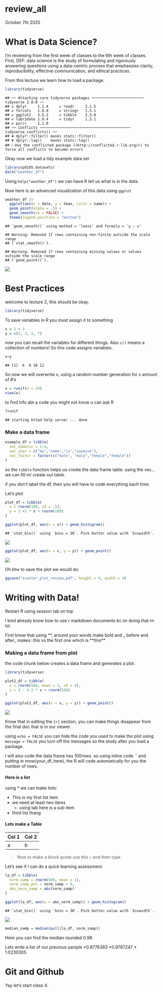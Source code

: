review_all
================
October 7th 2025

# What is Data Science?

I’m reviewing from the first week of classes to the 6th week of classes.
First, DEF: data science is the study of formulating and rigorously
answering questions using a data-centric process that emphasizes
clarity, reproducibility, effective communication, and ethical
practices.

From this lecture we learn how to load a package.

``` r
library(tidyverse)
```

    ## ── Attaching core tidyverse packages ──────────────────────── tidyverse 2.0.0 ──
    ## ✔ dplyr     1.1.4     ✔ readr     2.1.5
    ## ✔ forcats   1.0.0     ✔ stringr   1.5.1
    ## ✔ ggplot2   3.5.2     ✔ tibble    3.3.0
    ## ✔ lubridate 1.9.4     ✔ tidyr     1.3.1
    ## ✔ purrr     1.1.0     
    ## ── Conflicts ────────────────────────────────────────── tidyverse_conflicts() ──
    ## ✖ dplyr::filter() masks stats::filter()
    ## ✖ dplyr::lag()    masks stats::lag()
    ## ℹ Use the conflicted package (<http://conflicted.r-lib.org/>) to force all conflicts to become errors

Okay now we load a tidy example data set

``` r
library(p8105.datasets)
data("weather_df")
```

Using `help("weather_df")` we can have R tell us what is in the data.

Now here is an advanced visualization of this data using `ggplot`

``` r
weather_df |> 
  ggplot(aes(x = date, y = tmax, color = name)) +
  geom_point(alpha = .5) +
  geom_smooth(se = FALSE) +
  theme(legend.position = "bottom")
```

    ## `geom_smooth()` using method = 'loess' and formula = 'y ~ x'

    ## Warning: Removed 17 rows containing non-finite outside the scale range
    ## (`stat_smooth()`).

    ## Warning: Removed 17 rows containing missing values or values outside the scale range
    ## (`geom_point()`).

![](review_all_files/figure-gfm/unnamed-chunk-3-1.png)<!-- -->

# Best Practices

welcome to lecture 2, this should be okay.

``` r
library(tidyverse)
```

To save variables in R you must assign it to something

``` r
x = 2 + 3
y = c(1, 3, 5, 7)
```

now you can recall the variables for different things. Also `c()` means
a collection of numbers! So this code assigns variables.

``` r
x+y
```

    ## [1]  6  8 10 12

So now we will overwrite x, using a random number generation for x
amount of \#’s

``` r
x = runif(n = 20)
view(x)
```

to find info abt a code you might not know u can ask R

``` r
?runif
```

    ## starting httpd help server ... done

### Make a data frame

``` r
example_df = tibble(
  vec_numeric = 1:4,
  vec_char = c("my","name","is","yasmine"),
  vec_factor = factor(c("male", "male","female","female"))
)
```

so the `tibble` function helps us create the data frame table. using the
vec… we can fill in/ create out table.

if you don’t label the df, then you will have to code everything each
time.

Let’s plot

``` r
plot_df = tibble(
  x = rnorm(100, sd = .5),
  y = 1 +2 * x + rnorm(100)
)

ggplot(plot_df, aes(x = x)) + geom_histogram()
```

    ## `stat_bin()` using `bins = 30`. Pick better value with `binwidth`.

![](review_all_files/figure-gfm/unnamed-chunk-10-1.png)<!-- -->

``` r
ggplot(plot_df, aes(x = x, y = y)) + geom_point()
```

![](review_all_files/figure-gfm/unnamed-chunk-10-2.png)<!-- -->

Oh btw to save the plot we would do:

``` r
ggsave("scatter_plot_review.pdf", height = 4, width = 4)
```

# Writing with Data!

Restart R using session tab on top

I kind already know how to use r markdown documents bc im doing that rn
lol.

First know that using **, around your words make bold and \_ before and
after\_ makes: *this* vs the first one which is **this\*\*

### Making a data frame from plot

the code chunk below creates a data frame and generates a plot.

``` r
library(tidyverse)

plot2_df = tibble(
  x = rnorm(500, mean = 2, sd = 4),
  y = 3 - 4.2 * x + rnorm(500)
)

ggplot(plot2_df, aes(x = x, y = y)) + geom_point()
```

![](review_all_files/figure-gfm/unnamed-chunk-12-1.png)<!-- -->

Know that in editing the `{r}` section, you can make things disappear
from the final doc that is in our viewer.

using `echo = FALSE` you can hide the code you used to make the plot
using `message = FALSE` you turn off the messages so the study after you
load a package.

I will also code the data frame has 100rows. so using inline code `` and
putting in nrow(your_df_here), the R will code automatically for you the
number of rows.

#### Here is a list

using \* we can make lists:

- This is my first list item
- we need at least two items
  - using tab here is a sub item
- third list thang

#### Lets make a Table

| Col 1 | Col 2 |
|-------|-------|
| a     | b     |

> Now to make a block quote use this `>` and then type

Let’s see if I can do a quick learning assessment:

``` r
la_df = tibble(
  norm_samp = rnorm(500, mean = 1),
  norm_samp_pos = norm_samp > 0,
  abs_norm_samp = abs(norm_samp)
)

ggplot(la_df, aes(x = abs_norm_samp)) + geom_histogram()
```

    ## `stat_bin()` using `bins = 30`. Pick better value with `binwidth`.

![](review_all_files/figure-gfm/la-1.png)<!-- -->

``` r
median_samp = median(pull(la_df, norm_samp))
```

Here you can find the median rounded 0.98.

Lets write a list of our previous sample *0.9776383 *0.9787247 \*
1.0230305

# Git and Github

Yay let’s start class 4.
